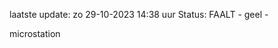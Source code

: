 laatste update: 
zo 29-10-2023 14:38   uur 
Status: FAALT - geel - 
<div class="service Y">microstation</div>
